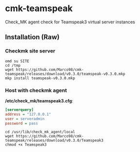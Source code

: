 # cmk-teamspeak

Check_MK agent check for Teamspeak3 virtual server instances

## Installation (Raw)

### Checkmk site server

```shell
omd su SITE
cd /tmp
wget https://github.com/Marco98/cmk-teamspeak/releases/download/v0.3.0/teamspeak-v0.3.0.mkp
mkp install teamspeak-v0.3.0.mkp
```

### Host with checkmk agent

**/etc/check_mk/teamspeak3.cfg**:

```ini
[serverquery]
address = "127.0.0.1"
user = serveradmin
password = pass
```

```shell
cd /usr/lib/check_mk_agent/local
wget https://github.com/Marco98/cmk-teamspeak/releases/download/v0.3.0/Teamspeak3
chmod +x Teamspeak3
```

